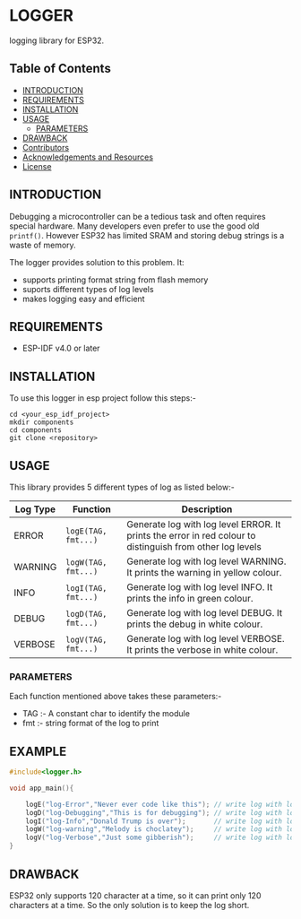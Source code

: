 # LOGGER
logging library for ESP32.

## Table of Contents

* [INTRODUCTION](#introduction)
* [REQUIREMENTS](#requirements)
* [INSTALLATION](#installation)
* [USAGE](#usage)
  * [PARAMETERS](#parameters)
* [DRAWBACK](#drawback)
* [Contributors](#contributors)
* [Acknowledgements and Resources](#acknowledgements-and-resources)
* [License](#license)

## INTRODUCTION
Debugging a microcontroller can be a tedious task and often requires special hardware. Many developers even prefer to use the good old ```printf()```. 
However ESP32 has limited SRAM and storing debug strings is a waste of memory.

The logger provides solution to this problem. It:
- supports printing format string from flash memory
- suports different types of log levels
- makes logging easy and efficient

## REQUIREMENTS
* ESP-IDF v4.0 or later

## INSTALLATION
To use this logger in esp project follow this steps:- 
```
cd <your_esp_idf_project>
mkdir components
cd components
git clone <repository>
```

## USAGE
This library provides 5 different types of log as listed below:-

Log Type | Function | Description 
--- | --- | --- 
ERROR | ```logE(TAG, fmt...)``` | Generate log with log level ERROR. It prints the error in red colour to distinguish from other log levels
WARNING | ```logW(TAG, fmt...)```| Generate log with log level WARNING. It prints the warning in yellow colour.
INFO | ```logI(TAG, fmt...)```| Generate log with log level INFO. It prints the info in green colour.
DEBUG | ```logD(TAG, fmt...)```| Generate log with log level DEBUG. It prints the debug in white colour.
VERBOSE| ```logV(TAG, fmt...)```| Generate log with log level VERBOSE. It prints the verbose in white colour.

### PARAMETERS
Each function mentioned above takes these parameters:-
* TAG :- A constant char to identify the module
* fmt :- string format of the log to print

## EXAMPLE
```C
#include<logger.h>

void app_main(){

    logE("log-Error","Never ever code like this"); // write log with log level -> ERROR
    logD("log-Debugging","This is for debugging"); // write log with log level -> DEBUG
    logI("log-Info","Donald Trump is over");       // write log with log level -> INFO
    logW("log-warning","Melody is choclatey");     // write log with log level -> WARNING
    logV("log-Verbose","Just some gibberish");     // write log with log level -> VERBOSE
}
```
## DRAWBACK
ESP32 only supports 120 character at a time, so it can print only 120 characters at a time. So the only solution is to keep the log short.
